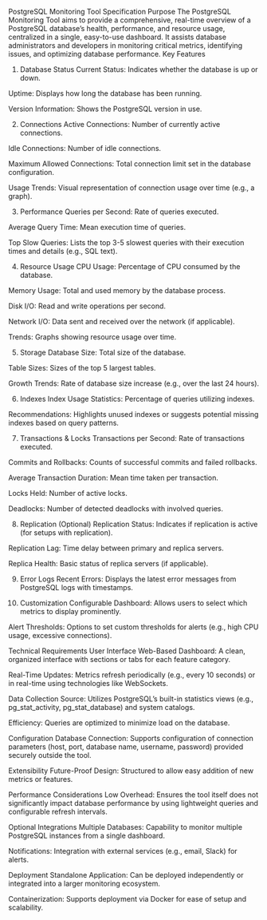 PostgreSQL Monitoring Tool Specification
Purpose
The PostgreSQL Monitoring Tool aims to provide a comprehensive, real-time overview of a PostgreSQL database’s health, performance, and resource usage, centralized in a single, easy-to-use dashboard. It assists database administrators and developers in monitoring critical metrics, identifying issues, and optimizing database performance.
Key Features
1. Database Status
Current Status: Indicates whether the database is up or down.

Uptime: Displays how long the database has been running.

Version Information: Shows the PostgreSQL version in use.

2. Connections
Active Connections: Number of currently active connections.

Idle Connections: Number of idle connections.

Maximum Allowed Connections: Total connection limit set in the database configuration.

Usage Trends: Visual representation of connection usage over time (e.g., a graph).

3. Performance
Queries per Second: Rate of queries executed.

Average Query Time: Mean execution time of queries.

Top Slow Queries: Lists the top 3-5 slowest queries with their execution times and details (e.g., SQL text).

4. Resource Usage
CPU Usage: Percentage of CPU consumed by the database.

Memory Usage: Total and used memory by the database process.

Disk I/O: Read and write operations per second.

Network I/O: Data sent and received over the network (if applicable).

Trends: Graphs showing resource usage over time.

5. Storage
Database Size: Total size of the database.

Table Sizes: Sizes of the top 5 largest tables.

Growth Trends: Rate of database size increase (e.g., over the last 24 hours).

6. Indexes
Index Usage Statistics: Percentage of queries utilizing indexes.

Recommendations: Highlights unused indexes or suggests potential missing indexes based on query patterns.

7. Transactions & Locks
Transactions per Second: Rate of transactions executed.

Commits and Rollbacks: Counts of successful commits and failed rollbacks.

Average Transaction Duration: Mean time taken per transaction.

Locks Held: Number of active locks.

Deadlocks: Number of detected deadlocks with involved queries.

8. Replication (Optional)
Replication Status: Indicates if replication is active (for setups with replication).

Replication Lag: Time delay between primary and replica servers.

Replica Health: Basic status of replica servers (if applicable).

9. Error Logs
Recent Errors: Displays the latest error messages from PostgreSQL logs with timestamps.

10. Customization
Configurable Dashboard: Allows users to select which metrics to display prominently.

Alert Thresholds: Options to set custom thresholds for alerts (e.g., high CPU usage, excessive connections).

Technical Requirements
User Interface
Web-Based Dashboard: A clean, organized interface with sections or tabs for each feature category.

Real-Time Updates: Metrics refresh periodically (e.g., every 10 seconds) or in real-time using technologies like WebSockets.

Data Collection
Source: Utilizes PostgreSQL’s built-in statistics views (e.g., pg_stat_activity, pg_stat_database) and system catalogs.

Efficiency: Queries are optimized to minimize load on the database.

Configuration
Database Connection: Supports configuration of connection parameters (host, port, database name, username, password) provided securely outside the tool.

Extensibility
Future-Proof Design: Structured to allow easy addition of new metrics or features.

Performance Considerations
Low Overhead: Ensures the tool itself does not significantly impact database performance by using lightweight queries and configurable refresh intervals.

Optional Integrations
Multiple Databases: Capability to monitor multiple PostgreSQL instances from a single dashboard.

Notifications: Integration with external services (e.g., email, Slack) for alerts.

Deployment
Standalone Application: Can be deployed independently or integrated into a larger monitoring ecosystem.

Containerization: Supports deployment via Docker for ease of setup and scalability.


